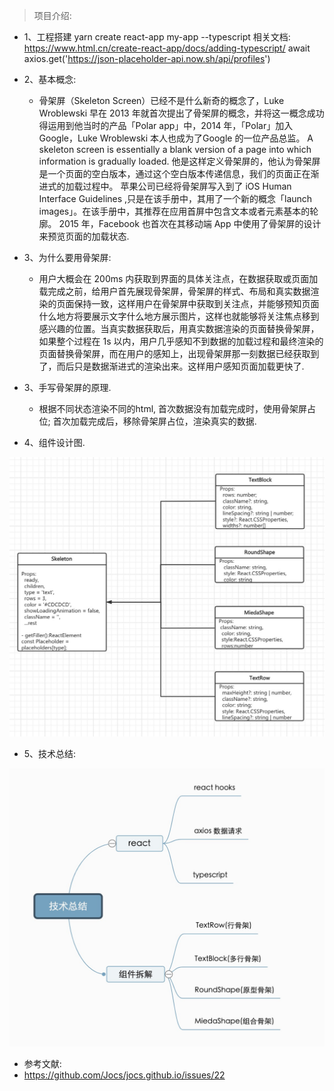 >  项目介绍:
  * 1、工程搭建
    yarn create react-app my-app --typescript
    相关文档: https://www.html.cn/create-react-app/docs/adding-typescript/
    await axios.get('https://json-placeholder-api.now.sh/api/profiles')

  * 2、基本概念:
    * 骨架屏（Skeleton Screen）已经不是什么新奇的概念了，Luke Wroblewski 早在 2013 年就首次提出了骨架屏的概念，并将这一概念成功得运用到他当时的产品「Polar app」中，2014 年，「Polar」加入 Google，Luke Wroblewski 本人也成为了Google 的一位产品总监。
    A skeleton screen is essentially a blank version of a page into which information is gradually loaded.
    他是这样定义骨架屏的，他认为骨架屏是一个页面的空白版本，通过这个空白版本传递信息，我们的页面正在渐进式的加载过程中。
    苹果公司已经将骨架屏写入到了 iOS Human Interface Guidelines ,只是在该手册中，其用了一个新的概念「launch images」。在该手册中，其推荐在应用首屏中包含文本或者元素基本的轮廓。
    2015 年，Facebook 也首次在其移动端 App 中使用了骨架屏的设计来预览页面的加载状态.

  * 3、为什么要用骨架屏:
    * 用户大概会在 200ms 内获取到界面的具体关注点，在数据获取或页面加载完成之前，给用户首先展现骨架屏，骨架屏的样式、布局和真实数据渲染的页面保持一致，这样用户在骨架屏中获取到关注点，并能够预知页面什么地方将要展示文字什么地方展示图片，这样也就能够将关注焦点移到感兴趣的位置。当真实数据获取后，用真实数据渲染的页面替换骨架屏，如果整个过程在 1s 以内，用户几乎感知不到数据的加载过程和最终渲染的页面替换骨架屏，而在用户的感知上，出现骨架屏那一刻数据已经获取到了，而后只是数据渐进式的渲染出来。这样用户感知页面加载更快了.

  * 3、手写骨架屏的原理.
    * 根据不同状态渲染不同的html, 首次数据没有加载完成时，使用骨架屏占位; 首次加载完成后，移除骨架屏占位，渲染真实的数据.

  * 4、组件设计图.
    <a href="#">
  <img src="https://github.com/xiangxiong/react-skeleton/blob/8538a916f54fad766aee4e1f6726179c9ec751f1/img/1.jpg">
</a>

  * 5、技术总结:
    <a href="#">
  <img src="https://github.com/xiangxiong/react-skeleton/blob/8538a916f54fad766aee4e1f6726179c9ec751f1/img/2.jpg">
</a>

 * 参考文献:
  * https://github.com/Jocs/jocs.github.io/issues/22